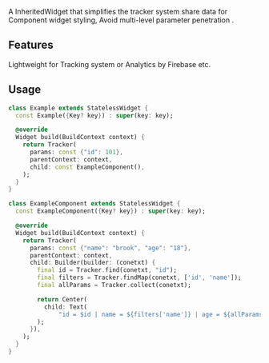 A InheritedWidget that simplifies the tracker system share data for Component widget styling, Avoid multi-level parameter penetration .

## Features

Lightweight for Tracking system or Analytics by Firebase etc.


## Usage


```dart
class Example extends StatelessWidget {
  const Example({Key? key}) : super(key: key);

  @override
  Widget build(BuildContext context) {
    return Tracker(
      params: const {"id": 101},
      parentContext: context,
      child: const ExampleComponent(),
    );
  }
}

class ExampleComponent extends StatelessWidget {
  const ExampleComponent({Key? key}) : super(key: key);

  @override
  Widget build(BuildContext context) {
    return Tracker(
      params: const {"name": "brook", "age": "18"},
      parentContext: context,
      child: Builder(builder: (conetxt) {
        final id = Tracker.find(conetxt, "id");
        final filters = Tracker.findMap(conetxt, ['id', 'name']);
        final allParams = Tracker.collect(conetxt);

        return Center(
          child: Text(
              "id = $id | name = ${filters['name']} | age = ${allParams['age']}"),
        );
      }),
    );
  }
}

```
